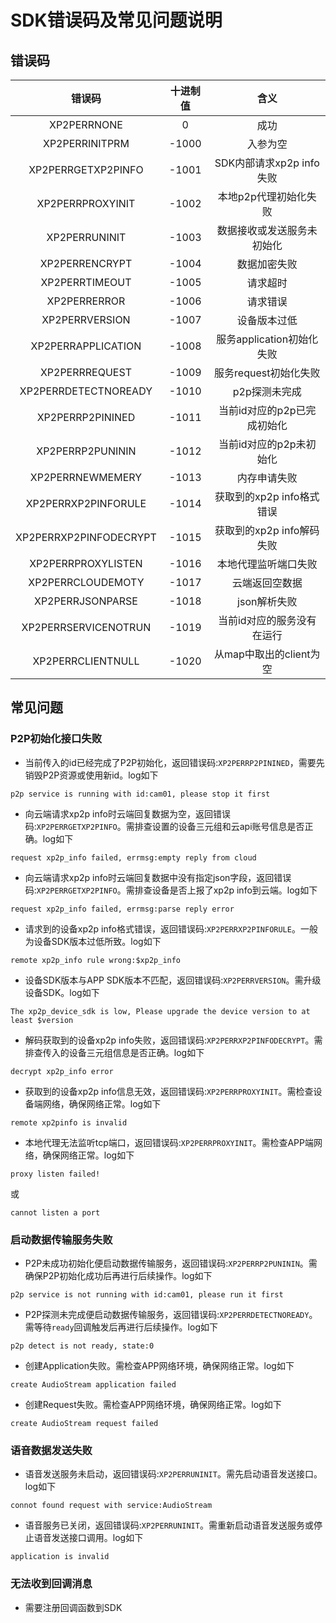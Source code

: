 # SDK错误码及常见问题说明

## 错误码
| 错误码 | 十进制值 | 含义 |
| :---: | :---: | :---: |
| XP2PERRNONE | 0 | 成功 |
| XP2PERRINITPRM | -1000 | 入参为空 |
| XP2PERRGETXP2PINFO | -1001 | SDK内部请求xp2p info失败 |
| XP2PERRPROXYINIT | -1002 | 本地p2p代理初始化失败 |
| XP2PERRUNINIT | -1003 | 数据接收或发送服务未初始化 |
| XP2PERRENCRYPT | -1004 | 数据加密失败 |
| XP2PERRTIMEOUT | -1005 | 请求超时 |
| XP2PERRERROR | -1006 | 请求错误 |
| XP2PERRVERSION | -1007 | 设备版本过低 |
| XP2PERRAPPLICATION | -1008 | 服务application初始化失败 |
| XP2PERRREQUEST | -1009 | 服务request初始化失败 |
| XP2PERRDETECTNOREADY | -1010 | p2p探测未完成 |
| XP2PERRP2PININED | -1011 | 当前id对应的p2p已完成初始化 |
| XP2PERRP2PUNININ | -1012 | 当前id对应的p2p未初始化 |
| XP2PERRNEWMEMERY | -1013 | 内存申请失败 |
| XP2PERRXP2PINFORULE | -1014 | 获取到的xp2p info格式错误 |
| XP2PERRXP2PINFODECRYPT | -1015 | 获取到的xp2p info解码失败 |
| XP2PERRPROXYLISTEN | -1016 | 本地代理监听端口失败 |
| XP2PERRCLOUDEMOTY | -1017 | 云端返回空数据 |
| XP2PERRJSONPARSE | -1018 | json解析失败 |
| XP2PERRSERVICENOTRUN | -1019 | 当前id对应的服务没有在运行 |
| XP2PERRCLIENTNULL | -1020 | 从map中取出的client为空 |

## 常见问题
### P2P初始化接口失败
* 当前传入的id已经完成了P2P初始化，返回错误码:`XP2PERRP2PININED`，需要先销毁P2P资源或使用新id。log如下
```shell
p2p service is running with id:cam01, please stop it first
```
* 向云端请求xp2p info时云端回复数据为空，返回错误码:`XP2PERRGETXP2PINFO`。需排查设置的设备三元组和云api账号信息是否正确。log如下
```shell
request xp2p_info failed, errmsg:empty reply from cloud
```
* 向云端请求xp2p info时云端回复数据中没有指定json字段，返回错误码:`XP2PERRGETXP2PINFO`。需排查设备是否上报了xp2p info到云端。log如下
```shell
request xp2p_info failed, errmsg:parse reply error
```
* 请求到的设备xp2p info格式错误，返回错误码:`XP2PERRXP2PINFORULE`。一般为设备SDK版本过低所致。log如下
```shell
remote xp2p_info rule wrong:$xp2p_info
```
* 设备SDK版本与APP SDK版本不匹配，返回错误码:`XP2PERRVERSION`。需升级设备SDK。log如下
```shell
The xp2p_device_sdk is low, Please upgrade the device version to at least $version
```
* 解码获取到的设备xp2p info失败，返回错误码:`XP2PERRXP2PINFODECRYPT`。需排查传入的设备三元组信息是否正确。log如下
```shell
decrypt xp2p_info error
```
* 获取到的设备xp2p info信息无效，返回错误码:`XP2PERRPROXYINIT`。需检查设备端网络，确保网络正常。log如下
```shell
remote xp2pinfo is invalid
```
* 本地代理无法监听tcp端口，返回错误码:`XP2PERRPROXYINIT`。需检查APP端网络，确保网络正常。log如下
```shell
proxy listen failed!
```
或
```shell
cannot listen a port
```

### 启动数据传输服务失败
* P2P未成功初始化便启动数据传输服务，返回错误码:`XP2PERRP2PUNININ`。需确保P2P初始化成功后再进行后续操作。log如下
```shell
p2p service is not running with id:cam01, please run it first
```
* P2P探测未完成便启动数据传输服务，返回错误码:`XP2PERRDETECTNOREADY`。需等待`ready`回调触发后再进行后续操作。log如下
```shell
p2p detect is not ready, state:0
```
* 创建Application失败。需检查APP网络环境，确保网络正常。log如下
```shell
create AudioStream application failed
```
* 创建Request失败。需检查APP网络环境，确保网络正常。log如下
```shell
create AudioStream request failed
```

### 语音数据发送失败
* 语音发送服务未启动，返回错误码:`XP2PERRUNINIT`。需先启动语音发送接口。log如下
```shell
connot found request with service:AudioStream
```
* 语音服务已关闭，返回错误码:`XP2PERRUNINIT`。需重新启动语音发送服务或停止语音发送接口调用。log如下
```shell
application is invalid
```

### 无法收到回调消息
* 需要注册回调函数到SDK